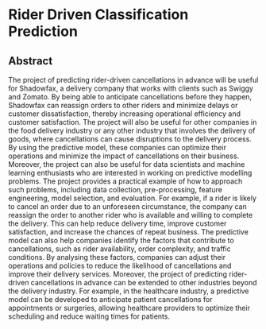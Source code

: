 # Rider Driven Classification Prediction
## Abstract 
The project of predicting rider-driven cancellations in advance will be useful for Shadowfax, a delivery company that works with clients such as Swiggy and Zomato. By being able to anticipate cancellations before they happen, Shadowfax can reassign orders to other riders and minimize delays or customer dissatisfaction, thereby increasing operational efficiency and customer satisfaction. The project will also be useful for other companies in the food delivery industry or any other industry that involves the delivery of goods, where cancellations can cause disruptions to the delivery process. By using the predictive model, these companies can optimize their operations and minimize the impact of cancellations on their business.
Moreover, the project can also be useful for data scientists and machine learning enthusiasts who are interested in working on predictive modelling problems. The project provides a practical example of how to approach such problems, including data collection, pre-processing, feature engineering, model selection, and evaluation. For example, if a rider is likely to cancel an order due to an unforeseen circumstance, the company can reassign the order to another rider who is available and willing to complete the delivery. This can help reduce delivery time, improve customer satisfaction, and increase the chances of repeat business.
The predictive model can also help companies identify the factors that contribute to cancellations, such as rider availability, order complexity, and traffic conditions. By analysing these factors, companies can adjust their operations and policies to reduce the likelihood of cancellations and improve their delivery services. Moreover, the project of predicting rider-driven cancellations in advance can be extended to other industries beyond the delivery industry. For example, in the healthcare industry, a predictive model can be developed to anticipate patient cancellations for appointments or surgeries, allowing healthcare providers to optimize their scheduling and reduce waiting times for patients.
